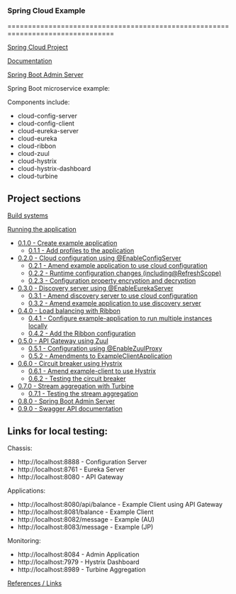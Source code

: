 ### Spring Cloud Example
================================================================================

[Spring Cloud Project](http://projects.spring.io/spring-cloud/)

[Documentation](http://cloud.spring.io/spring-cloud-static/Camden.SR3/)

[Spring Boot Admin Server](http://codecentric.github.io/spring-boot-admin/1.4.5/)

Spring Boot microservice example:

Components include:
* cloud-config-server 
* cloud-config-client
* cloud-eureka-server
* cloud-eureka
* cloud-ribbon
* cloud-zuul
* cloud-hystrix
* cloud-hystrix-dashboard
* cloud-turbine


Project sections
--------------------------------------------------------------------------------

[Build systems](reference/BUILDING.md)

[Running the application](reference/RUNNING.md)

- [0.1.0 - Create example application](reference/EXAMPLE.md)
  - [0.1.1 - Add profiles to the application](reference/EXAMPLE.md)
- [0.2.0 - Cloud configuration using @EnableConfigServer](reference/CONFIGURATION.md)
  - [0.2.1 - Amend example application to use cloud configuration](reference/CONFIGURATION.md)
  - [0.2.2 - Runtime configuration changes (including@RefreshScope)](reference/CONFIGURATION.md)
  - [0.2.3 - Configuration property encryption and decryption](reference/CONFIGURATION.md)
- [0.3.0 - Discovery server using @EnableEurekaServer](reference/DISCOVERY.md)
  - [0.3.1 - Amend discovery server to use cloud configuration](reference/DISCOVERY.md)
  - [0.3.2 - Amend example application to use discovery server](reference/DISCOVERY.md)
- [0.4.0 - Load balancing with Ribbon](reference/LOAD_BALANCING.md)
  - [0.4.1 - Configure example-application to run multiple instances locally](reference/LOAD_BALANCING.md)
  - [0.4.2 - Add the Ribbon configuration](reference/LOAD_BALANCING.md)
- [0.5.0 - API Gateway using Zuul](reference/API_GATEWAY.md)
  - [0.5.1 - Configuration using @EnableZuulProxy](reference/API_GATEWAY.md)
  - [0.5.2 - Amendments to ExampleClientApplication](reference/API_GATEWAY.md)
- [0.6.0 - Circuit breaker using Hystrix](reference/HYSTRIX.md)
  - [0.6.1 - Amend example-client to use Hystrix](reference/HYSTRIX.md)
  - [0.6.2 - Testing the circuit breaker](reference/HYSTRIX.md)
- [0.7.0 - Stream aggregation with Turbine](reference/TURBINE.md)
  - [0.7.1 - Testing the stream aggregation](reference/TURBINE.md)
- [0.8.0 - Spring Boot Admin Server](reference/ADMIN_SERVER.md)
- [0.9.0 - Swagger API documentation](reference/SWAGGER.md)


Links for local testing:
--------------------------------------------------------------------------------

Chassis:
- http://localhost:8888 - Configuration Server
- http://localhost:8761 - Eureka Server
- http://localhost:8080 - API Gateway

Applications:
- http://localhost:8080/api/balance - Example Client using API Gateway
- http://localhost:8081/balance - Example Client
- http://localhost:8082/message - Example (AU)
- http://localhost:8083/message - Example (JP)

Monitoring:
- http://localhost:8084 - Admin Application
- http://localhost:7979 - Hystrix Dashboard
- http://localhost:8989 - Turbine Aggregation



[References / Links](reference/LINKS.md)
